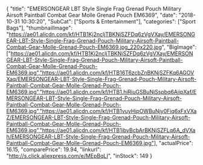 {
	"title": "EMERSONGEAR LBT Style Single Frag Grenad Pouch Military Airsoft Paintball Combat Gear Molle Grenad Pouch EM6369",
	"date": "2018-10-31 10:30:20",
	"SubCat": ["Sports & Entertainment"],
	"categories": ["Sport Bags"],
	"thumbnailImage": "https://ae01.alicdn.com/kf/HTB1Kj2ncljTBKNjSZFDq6zVgVXay/EMERSONGEAR-LBT-Style-Single-Frag-Grenad-Pouch-Military-Airsoft-Paintball-Combat-Gear-Molle-Grenad-Pouch-EM6369.jpg_220x220.jpg",
	"BigImage": ["https://ae01.alicdn.com/kf/HTB1Kj2ncljTBKNjSZFDq6zVgVXay/EMERSONGEAR-LBT-Style-Single-Frag-Grenad-Pouch-Military-Airsoft-Paintball-Combat-Gear-Molle-Grenad-Pouch-EM6369.jpg","https://ae01.alicdn.com/kf/HTB16T6zcbZnBKNjSZFKq6AGOVXaq/EMERSONGEAR-LBT-Style-Single-Frag-Grenad-Pouch-Military-Airsoft-Paintball-Combat-Gear-Molle-Grenad-Pouch-EM6369.jpg","https://ae01.alicdn.com/kf/HTB1.hiRiuGSBuNjSspbq6AiipXaf/EMERSONGEAR-LBT-Style-Single-Frag-Grenad-Pouch-Military-Airsoft-Paintball-Combat-Gear-Molle-Grenad-Pouch-EM6369.jpg","https://ae01.alicdn.com/kf/HTB1vuyHipOWBuNjy0Fiq6xFxVXaZ/EMERSONGEAR-LBT-Style-Single-Frag-Grenad-Pouch-Military-Airsoft-Paintball-Combat-Gear-Molle-Grenad-Pouch-EM6369.jpg","https://ae01.alicdn.com/kf/HTB1ibvBcbArBKNjSZFLq6A_dVXah/EMERSONGEAR-LBT-Style-Single-Frag-Grenad-Pouch-Military-Airsoft-Paintball-Combat-Gear-Molle-Grenad-Pouch-EM6369.jpg"],
	"actualPrice": 16.15,
	"comparePrice": 19.94,
	"linkurl": "http://s.click.aliexpress.com/e/MEpBqLI",
	"inStock": 149
}
